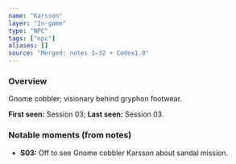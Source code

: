 ```yaml
---
name: "Karsson"
layer: "In-game"
type: "NPC"
tags: ["npc"]
aliases: []
source: "Merged: notes 1–32 + Codex1.0"
---
```

### Overview
Gnome cobbler; visionary behind gryphon footwear.

**First seen:** Session 03; **Last seen:** Session 03.

### Notable moments (from notes)
- **S03:** Off to see Gnome cobbler Karsson about sandal mission.
